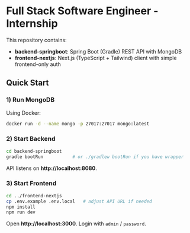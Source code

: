 # Full Stack Software Engineer - Internship

This repository contains:
- **backend-springboot**: Spring Boot (Gradle) REST API with MongoDB
- **frontend-nextjs**: Next.js (TypeScript + Tailwind) client with simple frontend-only auth

## Quick Start

### 1) Run MongoDB
Using Docker:
```bash
docker run -d --name mongo -p 27017:27017 mongo:latest
```

### 2) Start Backend
```bash
cd backend-springboot
gradle bootRun           # or ./gradlew bootRun if you have wrapper
```
API listens on **http://localhost:8080**.

### 3) Start Frontend
```bash
cd ../frontend-nextjs
cp .env.example .env.local   # adjust API URL if needed
npm install
npm run dev
```
Open **http://localhost:3000**. Login with `admin` / `password`.
